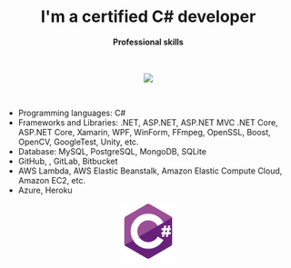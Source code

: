 <h1 align="center">I'm a certified C# developer
</h1>

<p align="center">
 <strong>
  Professional skills
  </strong>
</p>

<br />

<p align="center">
 
<img align="center" src="https://github-readme-stats.vercel.app/api/top-langs/?username=ilromali&show_icons=true&layout=compact&title_color=000080&border_color=FFFFFF&text_color=FFFFFF&bg_color=90deg,BF5A62,A6537A,904E95" />
 
</p>

<br />

- Programming languages: C#
- Frameworks and Libraries: .NET, ASP.NET, ASP.NET MVC .NET Core, ASP.NET Core, Xamarin, WPF, WinForm, FFmpeg, OpenSSL, Boost, OpenCV, GoogleTest, Unity, etc.
- Database: MySQL, PostgreSQL, MongoDB, SQLite
- GitHub, , GitLab, Bitbucket
- AWS Lambda, AWS Elastic Beanstalk, Amazon Elastic Compute Cloud, Amazon EC2, etc.
- Azure, Heroku

<p align="center">
 
<img src="https://github.com/ilromali/ilromali/blob/main/csharp.svg" alt="csharp" width="100" height="100" />

</p>


